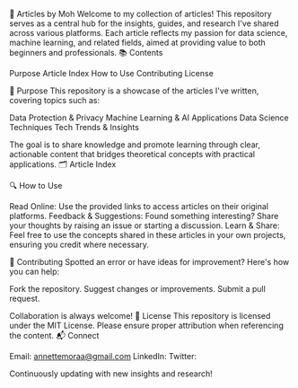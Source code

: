 📝 Articles by Moh
Welcome to my collection of articles! This repository serves as a central hub for the insights, guides, and research I've shared across various platforms. Each article reflects my passion for data science, machine learning, and related fields, aimed at providing value to both beginners and professionals.
📚 Contents

Purpose
Article Index
How to Use
Contributing
License

🌟 Purpose
This repository is a showcase of the articles I've written, covering topics such as:

Data Protection & Privacy
Machine Learning & AI Applications
Data Science Techniques
Tech Trends & Insights

The goal is to share knowledge and promote learning through clear, actionable content that bridges theoretical concepts with practical applications.
🗂️ Article Index

🔍 How to Use

Read Online: Use the provided links to access articles on their original platforms.
Feedback & Suggestions: Found something interesting? Share your thoughts by raising an issue or starting a discussion.
Learn & Share: Feel free to use the concepts shared in these articles in your own projects, ensuring you credit where necessary.

🤝 Contributing
Spotted an error or have ideas for improvement? Here's how you can help:

Fork the repository.
Suggest changes or improvements.
Submit a pull request.

Collaboration is always welcome!
📜 License
This repository is licensed under the MIT License. Please ensure proper attribution when referencing the content.
📬 Connect

Email: annettemoraa@gmail.com
LinkedIn: 
Twitter: 

Continuously updating with new insights and research!
